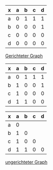 
|x    |a    |   b | c | d|
| --- | --- | --- |---| ---|
|a    |0|1|1|1|
|b    |0|0|0|1|
|c    |0|0|0|0|
|d    |0|0|0|0|

[Gerichteter Graph](https://dreampuf.github.io/GraphvizOnline/#digraph%20G%20%7B%0A%20%20%20%20a%20-%3E%20b%20%0A%20%20%20%20a%20-%3E%20c%0A%20%20%20%20a%20-%3E%20d%0A%20%20%20%20b%20-%3E%20d%0A%7D)

|x    |a    |   b | c | d|
| --- | --- | --- |---| ---|
|a    |0|1|1|1|
|b    |1|0|0|1|
|c    |1|0|0|0|
|d    |1|1|0|0|

|x    |a    |   b | c | d|
| --- | --- | --- |---| ---|
|a    |0||||
|b    |1|0|||
|c    |1|0|0||
|d    |1|1|0|0|

[ungerichteter Graph](https://dreampuf.github.io/GraphvizOnline/#graph%20G%20%7B%0A%20%20%20%20a%20--%20b%20%0A%20%20%20%20a%20--%20c%0A%20%20%20%20a%20--%20d%0A%20%20%20%20b%20--%20d%0A%7D)
